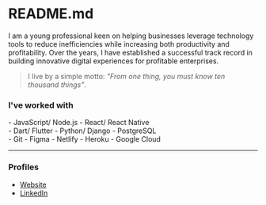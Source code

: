 # README.md

I am a young professional keen on helping businesses leverage technology tools to reduce inefficiencies while increasing both productivity and profitability. Over the years, I have established a successful track record in building innovative digital experiences for profitable enterprises.

> I live by a simple motto: _"From one thing, you must know ten thousand things"_.

### I've worked with

\- JavaScript/ Node.js \- React/ React Native  
\- Dart/ Flutter \- Python/ Django \- PostgreSQL  
\- Git \- Figma \- Netlify \- Heroku \- Google Cloud  

---

### Profiles

- [Website](https://ninte.dev)
- [LinkedIn](https://linkedin.com/in/nullthefirst)
